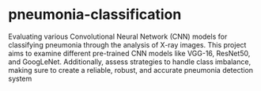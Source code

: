 # pneumonia-classification
Evaluating various Convolutional Neural Network (CNN) models for classifying pneumonia through the analysis of X-ray images.
This project aims to examine different pre-trained CNN models like VGG-16, ResNet50, and GoogLeNet. Additionally, assess strategies to handle class imbalance, making sure to create a reliable, robust, and accurate pneumonia detection system

